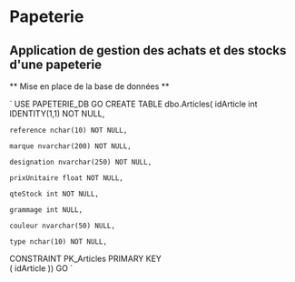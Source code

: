 # Papeterie

## Application de gestion des achats et des stocks d'une papeterie

** Mise en place de la base de données **

`
USE PAPETERIE_DB
GO
CREATE TABLE dbo.Articles(
	idArticle int IDENTITY(1,1) NOT NULL,
	
	reference nchar(10) NOT NULL,
	
	marque nvarchar(200) NOT NULL,
	
	designation nvarchar(250) NOT NULL,
	
	prixUnitaire float NOT NULL,
	
	qteStock int NOT NULL,
	
	grammage int NULL,
	
	couleur nvarchar(50) NULL,
	
	type nchar(10) NOT NULL,
 
 CONSTRAINT PK_Articles PRIMARY KEY  
(
	idArticle
))
GO
`
